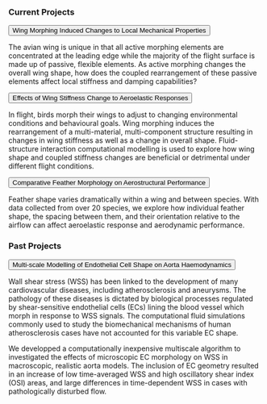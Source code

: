 <html>
<head>
<meta name="viewport" content="width=device-width, initial-scale=1">
<style>
  
.collapsible {
  background-color: #7D9994;
  color: white;
  cursor: pointer;
  padding: 18px;
  width: 100%;
  border: none;
  text-align: left;
  outline: none;
  font-size: 15px;
}

.active, .collapsible:hover {
  background-color: #004d4d;
}

.content {
  padding: 18px 18px;
  max-height: 0;
  overflow: hidden;
  transition: max-height 0.2s ease-out;
  background-color: #f1f1f1;
}
</style>
</head>
<body>

<h3>Current Projects</h3>

<button class="collapsible">Wing Morphing Induced Changes to Local Mechanical Properties</button>
<div class="content">
  <p>The avian wing is unique in that all active morphing elements are concentrated at the leading edge while the majority of the flight surface is made up of passive, flexible elements. As active morphing changes the overall wing shape, how does the coupled rearrangement of these passive elements affect local stiffness and damping capabilities?</p>
</div>
<button class="collapsible">Effects of Wing Stiffness Change to Aeroelastic Responses</button>
<div class="content">
  <p>In flight, birds morph their wings to adjust to changing environmental conditions and behavioural goals. Wing morphing induces the rearrangement of a multi-material, multi-component structure resulting in changes in wing stiffness as well as a change in overall shape. Fluid-structure interaction computational modelling is used to explore how wing shape and coupled stiffness changes are beneficial or detrimental under different flight conditions.</p>
</div>
<button class="collapsible">Comparative Feather Morphology on Aerostructural Performance</button>
<div class="content">
  <p>Feather shape varies dramatically within a wing and between species. With data collected from over 20 species, we explore how individual feather shape, the spacing between them, and their orientation relative to the airflow can affect aeroelastic response and aerodynamic performance. </p>
</div>

<h3></h3>

<h3>Past Projects</h3>

<button class="collapsible">Multi-scale Modelling of Endothelial Cell Shape on Aorta Haemodynamics</button>
<div class="content">
  <p>Wall shear stress (WSS) has been linked to the development of many cardiovascular diseases, including atherosclerosis and aneurysms. The pathology of these diseases is dictated by biological processes regulated by shear-sensitive endothelial cells (ECs) lining the blood vessel which morph in response to WSS signals. The computational fluid simulations commonly used to study the biomechanical mechanisms of human atherosclerosis cases have not accounted for this variable EC shape.</p>
    
  <p>We developped a computationally inexpensive multiscale algorithm to investigated the effects of microscopic EC morphology on WSS in macroscopic, realistic aorta models. The inclusion of EC geometry resulted in an increase of low time-averaged WSS and high oscillatory shear index (OSI) areas, and large differences in time-dependent WSS in cases with pathologically disturbed flow.</p>
</div>

<script>
var coll = document.getElementsByClassName("collapsible");
var i;

for (i = 0; i < coll.length; i++) {
  coll[i].addEventListener("click", function() {
    this.classList.toggle("active");
    var content = this.nextElementSibling;
    if (content.style.maxHeight){
      content.style.maxHeight = null;
    } else {
      content.style.maxHeight = content.scrollHeight + "px";
    } 
  });
}
</script>

</body>
</html>
